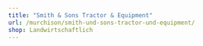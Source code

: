 ```yaml
---
title: "Smith & Sons Tractor & Equipment"
url: /murchison/smith-und-sons-tractor-und-equipment/
shop: Landwirtschaftlich
---
```

